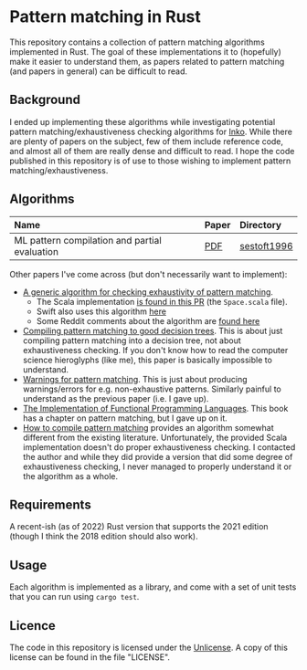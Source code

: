 # Pattern matching in Rust

This repository contains a collection of pattern matching algorithms implemented
in Rust. The goal of these implementations it to (hopefully) make it easier to
understand them, as papers related to pattern matching (and papers in general)
can be difficult to read.

## Background

I ended up implementing these algorithms while investigating potential pattern
matching/exhaustiveness checking algorithms for [Inko](https://inko-lang.org/).
While there are plenty of papers on the subject, few of them include reference
code, and almost all of them are really dense and difficult to read. I hope the
code published in this repository is of use to those wishing to implement
pattern matching/exhaustiveness.

## Algorithms

| Name                                          | Paper                        | Directory
|:----------------------------------------------|:-----------------------------|:-----------
| ML pattern compilation and partial evaluation | [PDF](https://citeseerx.ist.psu.edu/viewdoc/summary?doi=10.1.1.48.1363) | [sestoft1996](./sestoft1996/) |

Other papers I've come across (but don't necessarily want to implement):

- [A generic algorithm for checking exhaustivity of pattern
  matching](https://dl.acm.org/doi/10.1145/2998392.2998401).
  - The Scala implementation [is found in this PR](https://github.com/lampepfl/dotty/pull/1364) (the `Space.scala` file).
  - Swift also uses this algorithm [here](https://github.com/apple/swift/blob/3c0b1ab03f189e044303436b8aa6a27c2f93707d/lib/Sema/TypeCheckSwitchStmt.cpp)
  - Some Reddit comments about the algorithm are [found here](https://www.reddit.com/r/ProgrammingLanguages/comments/cioxwn/a_generic_algorithm_for_checking_exhaustivity_of/)
- [Compiling pattern matching to good decision
  trees](https://www.cs.tufts.edu/comp/150FP/archive/luc-maranget/jun08.pdf).
  This is about just compiling pattern matching into a decision tree, not about
  exhaustiveness checking. If you don't know how to read the computer science
  hieroglyphs (like me), this paper is basically impossible to understand.
- [Warnings for pattern
  matching](http://pauillac.inria.fr/~maranget/papers/warn/warn.pdf). This is
  just about producing warnings/errors for e.g. non-exhaustive patterns.
  Similarly painful to understand as the previous paper (i.e. I gave up).
- [The Implementation of Functional Programming
  Languages](https://www.microsoft.com/en-us/research/publication/the-implementation-of-functional-programming-languages/).
  This book has a chapter on pattern matching, but I gave up on it.
- [How to compile pattern
  matching](https://julesjacobs.com/notes/patternmatching/patternmatching.pdf)
  provides an algorithm somewhat different from the existing literature.
  Unfortunately, the provided Scala implementation doesn't do proper
  exhaustiveness checking. I contacted the author and while they did provide a
  version that did some degree of exhaustiveness checking, I never managed to
  properly understand it or the algorithm as a whole.

## Requirements

A recent-ish (as of 2022) Rust version that supports the 2021 edition (though I
think the 2018 edition should also work).

## Usage

Each algorithm is implemented as a library, and come with a set of unit tests
that you can run using `cargo test`.

## Licence

The code in this repository is licensed under the
[Unlicense](https://unlicense.org/). A copy of this license can be found in the
file "LICENSE".
